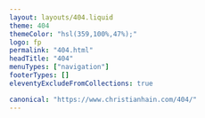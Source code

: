 ```yaml
---
layout: layouts/404.liquid
theme: 404
themeColor: "hsl(359,100%,47%);"
logo: fp
permalink: "404.html"
headTitle: "404"
menuTypes: ["navigation"]
footerTypes: []
eleventyExcludeFromCollections: true

canonical: "https://www.christianhain.com/404/"
---
```


